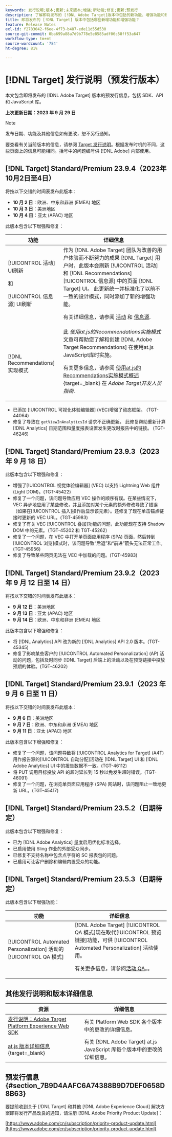 ```yaml
---
keywords: 发行说明;版本;更新;未来版本;增强;新功能;修复;更新;预发行
description: 了解即将发布的 [!DNL Adobe Target]版本中包括的新功能、增强功能和修复，包括 SDK、API 和 JavaScript 库。
title: 即将发布的 [!DNL Target] 版本中包括哪些新增功能和增强功能？
feature: Release Notes
exl-id: f2783042-f6ee-4f73-b487-ede11d55d530
source-git-commit: 0ba699a88a7d9b778e5e8585adf06c58ff53a647
workflow-type: tm+mt
source-wordcount: '784'
ht-degree: 81%

---
```


# [!DNL Target] 发行说明（预发行版本）

本文包含即将发布的 [!DNL Adobe Target] 版本的预发行信息，包括 SDK、API 和 JavaScript 库。

**上次更新日期：2023 年 9 月 29 日**

>[!NOTE]
>
>发布日期、功能及其他信息如有更改，恕不另行通知。
>
>要查看有关当前版本的信息，请参阅 [Target 发行说明](release-notes.md)。根据发布时机的不同，这些页面上的信息可能相同。括号中的问题编号供 [!DNL Adobe] 内部使用。

## [!DNL Target] Standard/Premium 23.9.4（2023年10月2日至4日）

将按以下交错的时间表发布此版本：

* **10 月 2 日**：欧洲、中东和非洲 (EMEA) 地区
* **10 月 3 日**：美洲地区
* **10 月 4 日**：亚太 (APAC) 地区

此版本包含以下增强和修复：

| 功能 | 详细信息 |
| --- | --- |
| [!UICONTROL 活动] UI刷新<P>和<P>[!UICONTROL 信息源] UI刷新 | 作为 [!DNL Adobe Target] 团队为改善的用户体验而不断努力的成果 [!DNL Target] 用户时，此版本会刷新 [!UICONTROL 活动] 和 [!DNL Recommendations] [!UICONTROL 信息源] 中的页面 [!DNL Target] UI。 此更新统一并标准化了以前不一致的设计模式，同时添加了新的增强功能。<P>有关详细信息，请参阅 [活动](/help/main/c-activities/activities.md) 和 [信息源](/help/main/c-recommendations/c-products/feeds.md). |
| [!DNL Recommendations] 实现模式 | 此 *使用at.js的Recommendations实施模式* 文章可帮助您了解和创建 [!DNL Adobe Target Recommendations] 在使用at.js JavaScript库时实施。<P>有关更多信息，请参阅 [使用at.js的Recommendations实施模式概述](https://experienceleague.adobe.com/docs/target-dev/developer/implementation-patterns/atjs/recs-implementation-pattern-atjs.html){target=_blank} 在 *Adobe Target开发人员指南*. |

* 已添加 [!UICONTROL 可视化体验编辑器] (VEC)增强了动态框架。 (TGT-44064)
* 修复了导致在 `getViewInAnalyticsId` 请求不正确更新。 此修复帮助重新计算 [!DNL Analytics] 日期范围和量度报表设置发生更改时报告中的链接。 (TGT-46246)

## [!DNL Target] Standard/Premium 23.9.3（2023 年 9 月 18 日）

此版本包含以下增强和修复：

* 增强了[!UICONTROL 视觉体验编辑器] (VEC) 以支持 Lightning Web 组件 (Light DOM)。(TGT-45422)
* 修复了一个问题，该问题导致应用 VEC 操作的顺序有误。在某些情况下，VEC 异步地应用了某些修改，并且添加对某个元素的额外修改导致了错误（如果在[!UICONTROL 插入]操作后显示该元素）。还修复了现在单击锚点链接时更新的 VEC URL。(TGT-45983)
* 修复了有关 VEC [!UICONTROL 叠加]功能的问题，此功能现在支持 Shadow DOM 中的元素。（TGT-45202 和 TGT-45262）
* 修复了一个问题，在 VEC 中打开单页面应用程序 (SPA) 页面，然后转到[!UICONTROL 浏览]模式时，该问题导致“后退”和“前进”箭头无法正常工作。(TGT-45956)
* 修复了导致某些网页无法在 VEC 中加载的问题。(TGT-45983)

## [!DNL Target] Standard/Premium 23.9.2（2023 年 9 月 12 日至 14 日）

将按以下交错的时间表发布此版本：

* **9 月 12 日**：美洲地区
* **9 月 13 日**：亚太 (APAC) 地区
* **9 月 14 日**：欧洲、中东和非洲 (EMEA) 地区

此版本包含以下增强和修复：

* 将 [!DNL Analytics] API 改为新的 [!DNL Analytics] API 2.0 版本。(TGT-45345)
* 修复了影响某些客户的 [!UICONTROL Automated Personalization] (AP) 活动的问题，包括及时同步 [!DNL Target] 后端上的活动以及在预览链接中投放预期的体验。(TGT-46202)

## [!DNL Target] Standard/Premium 23.9.1（2023 年 9 月 6 日至 11 日）

将按以下交错的时间表发布此版本：

* **9 月 6 日**：美洲地区
* **9 月 7 日**：欧洲、中东和非洲 (EMEA) 地区
* **9 月 11 日**：亚太 (APAC) 地区

此版本包含以下增强和修复：

* 修复了一个问题，该问题导致将 [!UICONTROL Analytics for Target] (A4T) 用作报告源的[!UICONTROL 自动分配]活动在 [!DNL Target] UI 和 [!DNL Adobe Analytics] UI 中的报告数据不一致。(TGT-46112)
* 将 PUT 调用目标投放 API 的超时延长到 15 秒以免发生超时错误。(TGT-46091)
* 修复了一个问题，在浏览单页面应用程序 (SPA) 网站时，该问题阻止一致地更新 URL。(TGT-45417)

## [!DNL Target] Standard/Premium 23.5.2（日期待定）

此版本包含以下增强和修复：

* 已为 [!DNL Adobe Analytics] 量度启用优化标准选择。
* 已启用使用 Sling 作业的外部受众同步。
* 已修复不支持名称中包含点字符的 SC 报表包的问题。
* 已启用可让客户删除和编辑内置受众的功能。

## [!DNL Target] Standard/Premium 23.5.3（日期待定）

此版本包含以下增强功能：

| 功能 | 详细信息 |
|--- |--- |
| [!UICONTROL Automated Personalization] 活动的 [!UICONTROL QA 模式] | [!DNL Adobe Target] [!UICONTROL QA 模式]现在取代[!UICONTROL 预览链接]功能，可供 [!UICONTROL Automated Personalization] 活动使用。<P>有关更多信息，请参阅[活动 QA](/help/main/c-activities/c-activity-qa/activity-qa.md)。。 |

## 其他发行说明和版本详细信息

| 资源 | 详细信息 |
|--- |--- |
| [发行说明：Adobe Target Platform Experience Web SDK](https://experienceleague.adobe.com/docs/experience-platform/edge/release-notes.html?lang=zh-Hans) | 有关 Platform Web SDK 各个版本中的更改的详细信息。 |
| [at.js 版本详细信息](https://experienceleague.corp.adobe.com/docs/target-dev/developer/client-side/at-js-implementation/target-atjs-versions.html){target=_blank} | 有关 [!DNL Adobe Target] at.js JavaScript 库每个版本中的更改的详细信息。 |

## 预发行信息 {#section_7B9D4AAFC6A74388B9D7DEF0658D8B63}

要提前收到关于 [!DNL Target] 和其他 [!DNL Adobe Experience Cloud] 解决方案即将发行产品改良的通知，请注册 [!DNL Adobe Priority Product Update]：

[https://www.adobe.com/cn/subscription/priority-product-update.html](https://www.adobe.com/cn/subscription/priority-product-update.html)
